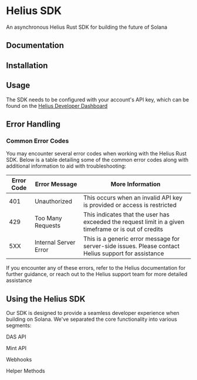 # Helius SDK
An asynchronous Helius Rust SDK for building the future of Solana

## Documentation

## Installation

## Usage
The SDK needs to be configured with your account's API key, which can be found on the [Helius Developer Dashboard](https://dev.helius.xyz/dashboard/app)

## Error Handling

### Common Error Codes
You may encounter several error codes when working with the Helius Rust SDK. Below is a table detailing some of the common error codes along with additional information to aid with troubleshooting:

| Error Code | Error Message             | More Information                                                                           |
|------------|---------------------------|---------------------------------------------------------------------------------------------|
| 401        | Unauthorized              | This occurs when an invalid API key is provided or access is restricted |
| 429        | Too Many Requests         | This indicates that the user has exceeded the request limit in a given timeframe or is out of credits |
| 5XX        | Internal Server Error     | This is a generic error message for server-side issues. Please contact Helius support for assistance |

If you encounter any of these errors, refer to the Helius documentation for further guidance, or reach out to the Helius support team for more detailed assistance

## Using the Helius SDK
Our SDK is designed to provide a seamless developer experience when building on Solana. We've separated the core functionality into various segments:

DAS API

Mint API

Webhooks

Helper Methods
